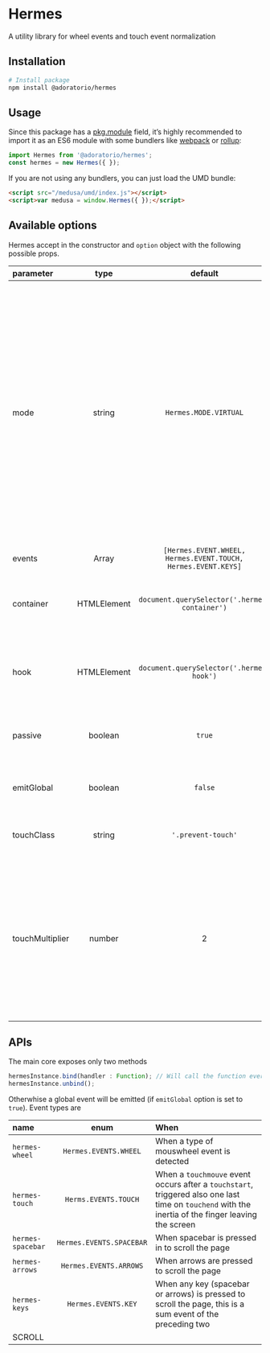 # Hermes
A utility library for wheel events and touch event normalization

## Installation
```bash
# Install package
npm install @adoratorio/hermes
```
## Usage

Since this package has a [pkg.module](https://github.com/rollup/rollup/wiki/pkg.module) field, it’s highly recommended to import it as an ES6 module with some bundlers like [webpack](https://webpack.js.org/) or [rollup](https://rollupjs.org/):
```javascript
import Hermes from '@adoratorio/hermes';
const hermes = new Hermes({ });
```
If you are not using any bundlers, you can just load the UMD bundle:
```html
<script src="/medusa/umd/index.js"></script>
<script>var medusa = window.Hermes({ });</script>
```
## Available options

Hermes accept in the constructor and `option` object with the following possible props.

|parameter|type|default|description|
|:-------|:--:|:-----:|:----------|
|mode|string|`Hermes.MODE.VIRTUAL`|The mode to use when creating the instance, `VIRTUAL` will not use any DOM element to detect scroll but mousewheel events instead, `FAKE` will use a hook div underneath the content to detect scroll and `NATIVE` will use de DOM element declared as container tod etect scroll events|
|events|Array<string>|`[Hermes.EVENT.WHEEL, Hermes.EVENT.TOUCH, Hermes.EVENT.KEYS]`|The events to listen to|
|container|HTMLElement|`document.querySelector('.hermes-container')`|The DOM element used as container to detect event on|
|hook|HTMLElement|`document.querySelector('.hermes-hook')`|The DOM element used as hook for scroll amount in `FAKE` mode|
|passive|boolean|`true`|If you want to use passive event listeners|
|emitGlobal|boolean|`false`|If you want to emit global event on the `window`|
|touchClass|string|`'.prevent-touch'`|The class used to prevent touch|
|touchMultiplier|number|2|A multiplier for touch values, less it's going to be slower scroll and require more user action to scroll, more will end up in a fast page scroll with minimum finger move|
  
## APIs
The main core exposes only two methods
```typescript
hermesInstance.bind(handler : Function); // Will call the function every event trigger
hermesInstance.unbind();
```
Otherwhise a global event will be emitted (if `emitGlobal` option is set to `true`). Event types are

|name|enum|When|
|:---|:--:|:---|
|`hermes-wheel`|`Hermes.EVENTS.WHEEL`|When a type of mouswheel event is detected|
|`hermes-touch`|`Herms.EVENTS.TOUCH`|When a `touchmouve` event occurs after a `touchstart`, triggered also one last time on `touchend` with the inertia of the finger leaving the screen|
|`hermes-spacebar`|`Hermes.EVENTS.SPACEBAR`|When spacebar is pressed in to scroll the page|
|`hermes-arrows`|`Hermes.EVENTS.ARROWS`|When arrows are pressed to scroll the page|
|`hermes-keys`|`Hermes.EVENTS.KEY`|When any key (spacebar or arrows) is pressed to scroll the page, this is a sum event of the preceding two|
|SCROLL|
